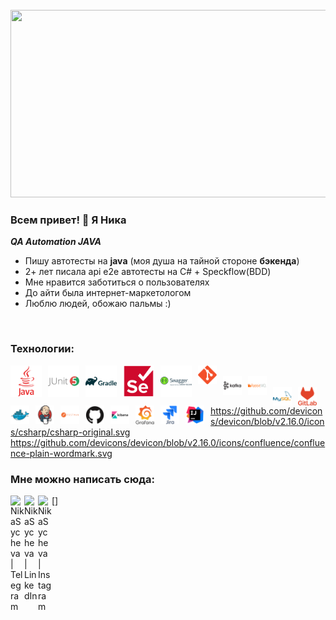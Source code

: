 <br clear="both">

<div align="center">
  <img height="300" width="600" src="https://media.giphy.com/media/v1.Y2lkPTc5MGI3NjExZzJ0cWVwYXRyemQxbHI3N2RhenF2eTJvaWwzOGxrMHR2anJ6ZGc1ZCZlcD12MV9pbnRlcm5hbF9naWZfYnlfaWQmY3Q9Zw/7MZ0v9KynmiSA/giphy.gif"  />
</div>

### Всем привет! 👋 Я Ника

**_QA Automation JAVA_**

- Пишу автотесты на **java** (моя душа на тайной стороне **бэкенда**)
- 2+ лет писала api e2e автотесты на C# + Speckflow(BDD)
- Мне нравится заботиться о пользователях
- До айти была интернет-маркетологом
- Люблю людей, обожаю пальмы :)
  
<br />


### Технологии:

<img align="left" alt="Java" width="50px" style="padding-right:10px;" src="https://github.com/devicons/devicon/blob/v2.16.0/icons/java/java-plain-wordmark.svg" />
<img align="left" alt="Junit" width="50px" style="padding-right:10px;" src="https://github.com/devicons/devicon/blob/v2.16.0/icons/junit/junit-original-wordmark.svg" />
<img align="left" alt="Gradle" width="50px" style="padding-right:10px;" src="https://github.com/devicons/devicon/blob/v2.16.0/icons/gradle/gradle-original-wordmark.svg" />
<img align="left" alt="Selenium" width="50px" style="padding-right:10px;" src="https://github.com/devicons/devicon/blob/v2.16.0/icons/selenium/selenium-original.svg" />
<img align="left" alt="Swagger" width="50px" style="padding-right:10px;" src="https://github.com/devicons/devicon/blob/v2.16.0/icons/swagger/swagger-original-wordmark.svg" />
<img align="left" alt="Git" width="30px" style="padding-right:10px;" src="https://github.com/devicons/devicon/blob/v2.16.0/icons/git/git-original.svg" />

<br />
<img align="left" alt="Rabbit" width="30px" style="padding-right:10px;" src="https://github.com/devicons/devicon/blob/v2.16.0/icons/apachekafka/apachekafka-original-wordmark.svg" />
<img align="left" alt="Rabbit" width="30px" style="padding-right:10px;" src="https://github.com/devicons/devicon/blob/v2.16.0/icons/rabbitmq/rabbitmq-original-wordmark.svg" />
<br />

<img align="left" alt="MySQL" width="30px" style="padding-right:10px;" src="https://github.com/devicons/devicon/blob/v2.16.0/icons/mysql/mysql-original-wordmark.svg" />
<img align="left" alt="Gitlab" width="30px" style="padding-right:10px;" src="https://github.com/devicons/devicon/blob/v2.16.0/icons/gitlab/gitlab-plain-wordmark.svg" />
<img align="left" alt="Docker" width="30px" style="padding-right:10px;" src="https://github.com/devicons/devicon/blob/v2.16.0/icons/docker/docker-original.svg" />
<img align="left" alt="Jenkins" width="30px" style="padding-right:10px;" src="https://github.com/devicons/devicon/blob/v2.16.0/icons/jenkins/jenkins-original.svg" />
<img align="left" alt="Postman" width="30px" style="padding-right:10px;" src="https://github.com/devicons/devicon/blob/v2.16.0/icons/postman/postman-plain-wordmark.svg" />

<img align="left" alt="Github" width="30px" style="padding-right:10px;" src="https://github.com/devicons/devicon/blob/v2.16.0/icons/github/github-original.svg" />
<img align="left" alt="Kibana" width="30px" style="padding-right:10px;" src="https://github.com/devicons/devicon/blob/v2.16.0/icons/kibana/kibana-original-wordmark.svg" />
<img align="left" alt="Grafana" width="30px" style="padding-right:10px;" src="https://github.com/devicons/devicon/blob/v2.16.0/icons/grafana/grafana-original-wordmark.svg" />
<img align="left" alt="Jira" width="30px" style="padding-right:10px;" src="https://github.com/devicons/devicon/blob/v2.16.0/icons/jira/jira-original-wordmark.svg" />
<img align="left" alt="Intjj" width="30px" style="padding-right:10px;" src="https://github.com/devicons/devicon/blob/v2.16.0/icons/intellij/intellij-original.svg" />

https://github.com/devicons/devicon/blob/v2.16.0/icons/csharp/csharp-original.svg
https://github.com/devicons/devicon/blob/v2.16.0/icons/confluence/confluence-plain-wordmark.svg
<br />
### Мне можно написать сюда:

[<img align="left" alt="NikaSycheva | Telegram" width="22px" src="https://cdn.jsdelivr.net/npm/simple-icons@3.13.0/icons/telegram.svg" />][Telegram]
[<img align="left" alt="NikaSycheva | LinkedIn" width="22px" src="https://cdn.jsdelivr.net/npm/simple-icons@v3/icons/linkedin.svg" />]
[<img align="left" alt="NikaSycheva | Instagram" width="22px" src="https://cdn.jsdelivr.net/npm/simple-icons@v3/icons/instagram.svg" />][instagram]

<br />






[Telegram]: https://t.me/otcuda_zvuk
[instagram]: https://www.instagram.com/otcuda_zvuk/



